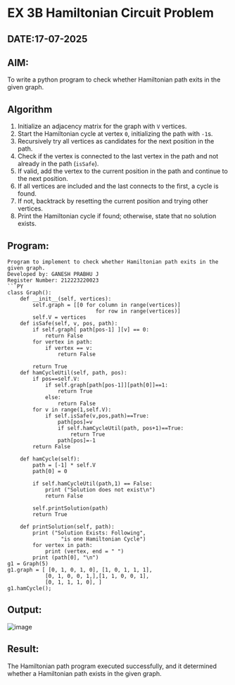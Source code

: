 # EX 3B Hamiltonian Circuit Problem
## DATE:17-07-2025
## AIM:
To write a python program to check whether Hamiltonian path exits in the given graph.

## Algorithm


1. Initialize an adjacency matrix for the graph with `V` vertices.  
2. Start the Hamiltonian cycle at vertex `0`, initializing the path with `-1`s.  
3. Recursively try all vertices as candidates for the next position in the path.  
4. Check if the vertex is connected to the last vertex in the path and not already in the path (`isSafe`).  
5. If valid, add the vertex to the current position in the path and continue to the next position.  
6. If all vertices are included and the last connects to the first, a cycle is found.  
7. If not, backtrack by resetting the current position and trying other vertices.  
8. Print the Hamiltonian cycle if found; otherwise, state that no solution exists.  

## Program:
```
Program to implement to check whether Hamiltonian path exits in the given graph.
Developed by: GANESH PRABHU J
Register Number: 212223220023
```PY
class Graph():
    def __init__(self, vertices):
        self.graph = [[0 for column in range(vertices)]
                            for row in range(vertices)]
        self.V = vertices
    def isSafe(self, v, pos, path):
        if self.graph[ path[pos-1] ][v] == 0:
            return False
        for vertex in path:
            if vertex == v:
                return False
 
        return True
    def hamCycleUtil(self, path, pos):
        if pos==self.V:
            if self.graph[path[pos-1]][path[0]]==1:
                return True
            else:
                return False
        for v in range(1,self.V):
            if self.isSafe(v,pos,path)==True:
                path[pos]=v
                if self.hamCycleUtil(path, pos+1)==True:
                    return True
                path[pos]=-1
        return False
 
    def hamCycle(self):
        path = [-1] * self.V
        path[0] = 0
 
        if self.hamCycleUtil(path,1) == False:
            print ("Solution does not exist\n")
            return False
 
        self.printSolution(path)
        return True
 
    def printSolution(self, path):
        print ("Solution Exists: Following",
                 "is one Hamiltonian Cycle")
        for vertex in path:
            print (vertex, end = " ")
        print (path[0], "\n")
g1 = Graph(5)
g1.graph = [ [0, 1, 0, 1, 0], [1, 0, 1, 1, 1],
            [0, 1, 0, 0, 1,],[1, 1, 0, 0, 1],
            [0, 1, 1, 1, 0], ]
g1.hamCycle();
```
## Output:

![image](https://github.com/user-attachments/assets/a5634ce5-87ac-4f14-bf5c-4e0212a971f9)

## Result:
The Hamiltonian path program executed successfully, and it determined whether a Hamiltonian path exists in the given graph.
